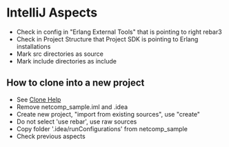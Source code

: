 # IntelliJ Aspects

* Check in config in "Erlang External Tools" that is pointing to right rebar3
* Check in Project Structure that Project SDK is pointing to Erlang installations
* Mark src directories as source
* Mark include directories as include

## How to clone into a new project

* See [Clone Help](clone.md)
* Remove netcomp_sample.iml and .idea
* Create new project, "import from existing sources", use "create"
* Do not select 'use rebar', use raw sources
* Copy folder '.idea/runConfigurations' from netcomp_sample
* Check previous aspects

